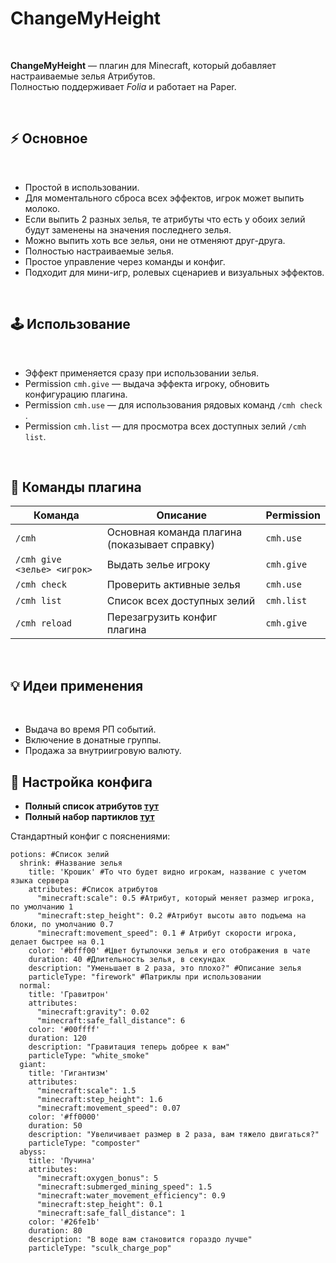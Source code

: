 # ChangeMyHeight

<br>

**ChangeMyHeight** — плагин для Minecraft, который добавляет настраиваемые зелья Атрибутов.<br>
Полностью поддерживает *Folia* и работает на Paper.

<br>

## ⚡ Основное

<br>

* Простой в использовании.
* Для моментального сброса всех эффектов, игрок может выпить молоко.
* Если выпить 2 разных зелья, те атрибуты что есть у обоих зелий будут заменены на значения последнего зелья.
* Можно выпить хоть все зелья, они не отменяют друг-друга.
* Полностью настраиваемые зелья.
* Простое управление через команды и конфиг.
* Подходит для мини-игр, ролевых сценариев и визуальных эффектов.

<br>

## 🕹 Использование

<br>

* Эффект применяется сразу при использовании зелья.
* Permission `cmh.give` — выдача эффекта игроку, обновить конфигурацию плагина.
* Permission `cmh.use` — для использования рядовых команд `/cmh check` .
* Permission `cmh.list` — для просмотра всех доступных зелий `/cmh list`.

<br>

## 📜 Команды плагина

| Команда                     | Описание                                      | Permission |
|-----------------------------|-----------------------------------------------|------------|
| `/cmh`                      | Основная команда плагина (показывает справку) | `cmh.use`  |
| `/cmh give <зелье> <игрок>` | Выдать зелье игроку                           | `cmh.give` |
| `/cmh check`                | Проверить активные зелья                      | `cmh.use`  |
| `/cmh list`                 | Список всех доступных зелий                   | `cmh.list` |
| `/cmh reload`               | Перезагрузить конфиг плагина                  | `cmh.give` |

<br>

## 💡 Идеи применения

<br>

* Выдача во время РП событий.
* Включение в донатные группы.
* Продажа за внутриигровую валюту.

## 📄 Настройка конфига

* **Полный список атрибутов [тут](https://minecraft.wiki/w/Attribute)**
* **Полный набор партиклов [тут](https://minecraft.wiki/w/Particles_(Java_Edition))**

Стандартный конфиг с пояснениями:

```
potions: #Список зелий
  shrink: #Название зелья
    title: 'Крошик' #То что будет видно игрокам, название с учетом языка сервера
    attributes: #Список атрибутов
      "minecraft:scale": 0.5 #Атрибут, который меняет размер игрока, по умолчанию 1
      "minecraft:step_height": 0.2 #Атрибут высоты авто подъема на блоки, по умолчанию 0.7
      "minecraft:movement_speed": 0.1 # Атрибут скорости игрока, делает быстрее на 0.1
    color: '#bfff00' #Цвет бутылочки зелья и его отображения в чате
    duration: 40 #Длительность зелья, в секундах
    description: "Уменьшает в 2 раза, это плохо?" #Описание зелья
    particleType: "firework" #Патриклы при использовании
  normal:
    title: 'Гравитрон'
    attributes:
      "minecraft:gravity": 0.02
      "minecraft:safe_fall_distance": 6
    color: '#00ffff'
    duration: 120
    description: "Гравитация теперь добрее к вам"
    particleType: "white_smoke"
  giant:
    title: 'Гигантизм'
    attributes:
      "minecraft:scale": 1.5
      "minecraft:step_height": 1.6
      "minecraft:movement_speed": 0.07
    color: '#ff0000'
    duration: 50
    description: "Увеличивает размер в 2 раза, вам тяжело двигаться?"
    particleType: "composter"
  abyss:
    title: 'Пучина'
    attributes:
      "minecraft:oxygen_bonus": 5
      "minecraft:submerged_mining_speed": 1.5
      "minecraft:water_movement_efficiency": 0.9
      "minecraft:step_height": 0.1
      "minecraft:safe_fall_distance": 1
    color: '#26fe1b'
    duration: 80
    description: "В воде вам становится гораздо лучше"
    particleType: "sculk_charge_pop"

```


